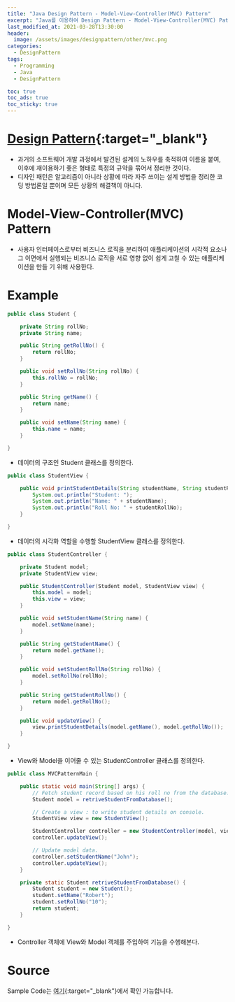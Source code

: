 ```yaml
---
title: "Java Design Pattern - Model-View-Controller(MVC) Pattern"
excerpt: "Java를 이용하여 Design Pattern - Model-View-Controller(MVC) Pattern에 대해 설명합니다."
last_modified_at: 2021-03-28T13:30:00
header:
  image: /assets/images/designpattern/other/mvc.png
categories:
  - DesignPattern
tags:
  - Programming
  - Java
  - DesignPattern

toc: true
toc_ads: true
toc_sticky: true
---
```

# [Design Pattern](../designpattern){:target="_blank"}
- 과거의 소프트웨어 개발 과정에서 발견된 설계의 노하우를 축적하여 이름을 붙여, 이후에 재이용하기 좋은 형태로 특정의 규약을 묶어서 정리한 것이다.
- 디자인 패턴은 알고리즘이 아니라 상황에 따라 자주 쓰이는 설계 방법을 정리한 코딩 방법론일 뿐이며 모든 상황의 해결책이 아니다.

# Model-View-Controller(MVC) Pattern
- 사용자 인터페이스로부터 비즈니스 로직을 분리하여 애플리케이션의 시각적 요소나 그 이면에서 실행되는 비즈니스 로직을 서로 영향 없이 쉽게 고칠 수 있는 애플리케이션을 만들 기 위해 사용한다.

# Example
```java
public class Student {

	private String rollNo;
	private String name;

	public String getRollNo() {
		return rollNo;
	}

	public void setRollNo(String rollNo) {
		this.rollNo = rollNo;
	}

	public String getName() {
		return name;
	}

	public void setName(String name) {
		this.name = name;
	}

}
```

- 데이터의 구조인 Student 클래스를 정의한다.

```java
public class StudentView {

	public void printStudentDetails(String studentName, String studentRollNo) {
		System.out.println("Student: ");
		System.out.println("Name: " + studentName);
		System.out.println("Roll No: " + studentRollNo);
	}

}
```

- 데이터의 시각화 역할을 수행할 StudentView 클래스를 정의한다.

```java
public class StudentController {

	private Student model;
	private StudentView view;

	public StudentController(Student model, StudentView view) {
		this.model = model;
		this.view = view;
	}

	public void setStudentName(String name) {
		model.setName(name);
	}

	public String getStudentName() {
		return model.getName();
	}

	public void setStudentRollNo(String rollNo) {
		model.setRollNo(rollNo);
	}

	public String getStudentRollNo() {
		return model.getRollNo();
	}

	public void updateView() {
		view.printStudentDetails(model.getName(), model.getRollNo());
	}

}
```

- View와 Model을 이어줄 수 있는 StudentController 클래스를 정의한다.

```java
public class MVCPatternMain {

	public static void main(String[] args) {
		// Fetch student record based on his roll no from the database.
		Student model = retriveStudentFromDatabase();

		// Create a view : to write student details on console.
		StudentView view = new StudentView();

		StudentController controller = new StudentController(model, view);
		controller.updateView();

		// Update model data.
		controller.setStudentName("John");
		controller.updateView();
	}

	private static Student retriveStudentFromDatabase() {
		Student student = new Student();
		student.setName("Robert");
		student.setRollNo("10");
		return student;
	}

}
```

- Controller 객체에 View와 Model 객체를 주입하여 기능을 수행해본다.

# Source
Sample Code는 [여기](https://github.com/GracefulSoul/designpattern/tree/master/src/main/java/gracefulsoul/other/mvc){:target="_blank"}에서 확인 가능합니다.